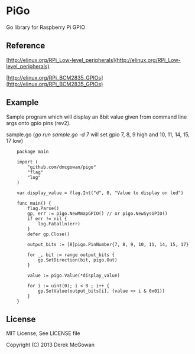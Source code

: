 PiGo
=====

Go library for Raspberry Pi GPIO

Reference
---------

[http://elinux.org/RPi_Low-level_peripherals](http://elinux.org/RPi_Low-level_peripherals)

[http://elinux.org/RPi_BCM2835_GPIOs](http://elinux.org/RPi_BCM2835_GPIOs)

Example
-------

Sample program which will display an 8bit value given from command line args onto gpio pins (rev2).

sample.go (*go run sample.go -d 7* will set gpio 7, 8, 9 high and 10, 11, 14, 15, 17 low)

		package main

		import (
			"github.com/dmcgowan/pigo"
			"flag"
			"log"
		)

		var display_value = flag.Int("d", 0, "Value to display on led")

		func main() {
			flag.Parse()
			gp, err := pigo.NewMmapGPIO() // or pigo.NewSysGPIO()
			if err != nil {
				log.Fatalln(err)
			}
			defer gp.Close()

			output_bits := [8]pigo.PinNumber{7, 8, 9, 10, 11, 14, 15, 17}

			for _, bit := range output_bits {
				gp.SetDirection(bit, pigo.Out)
			}
                        
			value := pigo.Value(*display_value)

			for i := uint(0); i < 8 ; i++ {
				gp.SetValue(output_bits[i], (value >> i & 0x01))
			}
		}

License
-------

MIT License, See LICENSE file

Copyright (C) 2013 Derek McGowan
